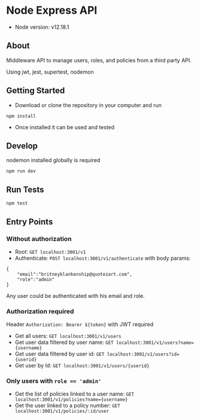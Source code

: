 # Node Express API

- Node version: v12.18.1

## About
Middleware API to manage users, roles, and policies from a third party API.

Using jwt, jest, supertest, nodemon

## Getting Started
- Download or clone the repository in your computer and run
```
npm install
```
- Once installed it can be used and tested
## Develop
nodemon installed globally is required
```
npm run dev
```

## Run Tests
```
npm test
```
## Entry Points
### Without authorization
- Root: `GET localhost:3001/v1`
- Authenticate: `POST localhost:3001/v1/authenticate` with body params:
```
{
    "email":"britneyblankenship@quotezart.com",
    "role":"admin"
}
```
Any user could be authenticated with his email and role. 

### Authorization required
Header `Authorization: Bearer ${token}` with JWT required
- Get all users: `GET localhost:3001/v1/users`
- Get user data filtered by user name: `GET localhost:3001/v1/users?name={username}`
- Get user data filtered by user id: `GET localhost:3001/v1/users?id={userid}`
- Get user by Id: `GET localhost:3001/v1/users/{userid}`
### Only users with `role == 'admin'`
- Get the list of policies linked to a user name: `GET localhost:3001/v1/policies?name={username}`
- Get the user linked to a policy number: `GET localhost:3001/v1/policies/:id/user`


